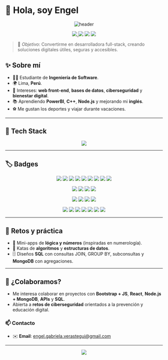 # 👋 Hola, soy Engel 

<p align="center">
  <img src="https://capsule-render.vercel.app/api?type=waving&color=0:7F7FD5,50:86A8E7,100:91EAE4&height=180&section=header&text=Welcome%20to%20my%20GitHub!&fontSize=34&fontColor=ffffff" alt="header"/>
</p>

<p align="center">
  <a href="https://github.com/LaksmiDev?tab=followers">
    <img src="https://img.shields.io/github/followers/LaksmiDev?label=Follow&style=for-the-badge" />
  </a>
  <img src="https://komarev.com/ghpvc/?username=engel-gabriela&style=for-the-badge" />
  <img src="https://img.shields.io/badge/Student-Software%20Engineering-6A5ACD?style=for-the-badge" />
  <img src="https://img.shields.io/badge/From-Peru-ff4757?style=for-the-badge" />
</p>

> 🎯 _Objetivo_: Convertirme en desarrolladora full-stack, creando soluciones digitales útiles, seguras y accesibles.

## ✨ Sobre mí
- 👩‍🎓 Estudiante de **Ingeniería de Software**.
- 🌍 Lima, **Perú**.
- 🧠 Intereses: **web front-end**, **bases de datos**, **ciberseguridad** y **bienestar digital**.
- 📚 Aprendiendo **PowerBI**, **C++**, **Node.js** y mejorando mi **inglés**.
- ⚽ Me gustan los deportes y viajar durante vacaciones.

---

## 🧰 Tech Stack  

<p align="center">
  <!-- Skillicons -->
  <img src="https://skillicons.dev/icons?i=html,css,bootstrap,js,ts,angular,react,php,java,python,arduino,cpp,mysql,mongodb,nodejs,docker,postman,vscode,visualstudio,figma" />

---

## 🏷️ Badges  

<p align="center">
  <!-- Lenguajes -->
  <img src="https://img.shields.io/badge/HTML5-E34F26?logo=html5&logoColor=white&style=plastic" />
  <img src="https://img.shields.io/badge/CSS3-1572B6?logo=css3&logoColor=white&style=plastic" />
  <img src="https://img.shields.io/badge/JavaScript-F7DF1E?logo=javascript&logoColor=000&style=plastic" />
  <img src="https://img.shields.io/badge/TypeScript-3178C6?logo=typescript&logoColor=white&style=plastic" />
  <img src="https://img.shields.io/badge/PHP-777BB4?logo=php&logoColor=white&style=plastic" />
  <img src="https://img.shields.io/badge/Java-007396?logo=java&logoColor=white&style=plastic" />
  <img src="https://img.shields.io/badge/Python-3776AB?logo=python&logoColor=white&style=plastic" />
  <img src="https://img.shields.io/badge/C++-00599C?logo=cplusplus&logoColor=white&style=plastic" />
  <img src="https://img.shields.io/badge/Arduino-00979D?logo=arduino&logoColor=white&style=plastic" />
</p>

<p align="center">
  <!-- Frameworks y librerías -->
  <img src="https://img.shields.io/badge/Bootstrap-7952B3?logo=bootstrap&logoColor=white&style=plastic" />
  <img src="https://img.shields.io/badge/React-61DAFB?logo=react&logoColor=000&style=plastic" />
  <img src="https://img.shields.io/badge/Angular-DD0031?logo=angular&logoColor=white&style=plastic" />
  <img src="https://img.shields.io/badge/Node.js-339933?logo=node.js&logoColor=white&style=plastic" />
</p>

<p align="center">
  <!-- Bases de datos -->
  <img src="https://img.shields.io/badge/SQL%20Server-CC2927?logo=microsoftsqlserver&logoColor=white&style=plastic" />
  <img src="https://img.shields.io/badge/MySQL-4479A1?logo=mysql&logoColor=white&style=plastic" />
  <img src="https://img.shields.io/badge/MongoDB-47A248?logo=mongodb&logoColor=white&style=plastic" />
  <img src="https://img.shields.io/badge/MySQL%20Workbench-4479A1?logo=mysql&logoColor=white&style=plastic" />
</p>

<p align="center">
  <!-- Herramientas -->
  <img src="https://img.shields.io/badge/IntelliJIDEA-000000?logo=intellijidea&logoColor=white&style=plastic" />
  <img src="https://img.shields.io/badge/NetBeans-1B6AC6?logo=apachenetbeanside&logoColor=white&style=plastic" />
  <img src="https://img.shields.io/badge/VS%20Code-007ACC?logo=visualstudiocode&logoColor=white&style=plastic" />
  <img src="https://img.shields.io/badge/Visual%20Studio-5C2D91?logo=visualstudio&logoColor=white&style=plastic" />
  <img src="https://img.shields.io/badge/Figma-F24E1E?logo=figma&logoColor=white&style=plastic" />
  <img src="https://img.shields.io/badge/Postman-FF6C37?logo=postman&logoColor=white&style=plastic" />
  <img src="https://img.shields.io/badge/Docker-2496ED?logo=docker&logoColor=white&style=plastic" />
</p>

---

## 🧪 Retos y práctica
- 🔢 Mini-apps de **lógica y números** (inspiradas en numerología).
- 🧩 Katas de **algoritmos** y **estructuras de datos**.
- 🗄️ Diseños **SQL** con consultas JOIN, GROUP BY, subconsultas y **MongoDB** con agregaciones.

---

## 🤝 ¿Colaboramos?
- Me interesa colaborar en proyectos con **Bootstrap + JS**, **React**, **Node.js + MongoDB**, **APIs** y **SQL**.
- Abierta a **retos de ciberseguridad** orientados a la prevención y educación digital.

### 📫 Contacto
- ✉️ **Email**: engel.gabriela.verastegui@gmail.com

---

<p align="center">
  <img src="https://capsule-render.vercel.app/api?type=waving&color=0:91EAE4,50:86A8E7,100:7F7FD5&height=120&section=footer"/>
</p>
